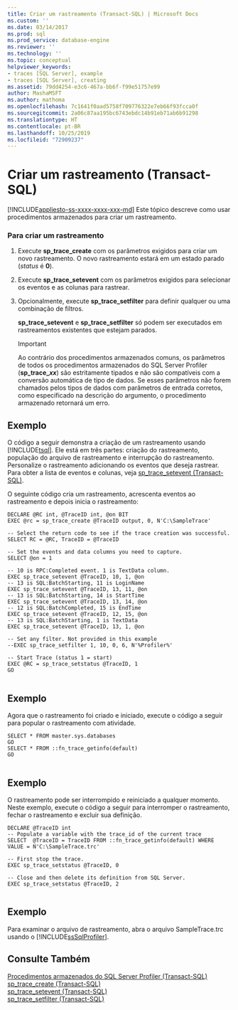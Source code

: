 ```yaml
---
title: Criar um rastreamento (Transact-SQL) | Microsoft Docs
ms.custom: ''
ms.date: 03/14/2017
ms.prod: sql
ms.prod_service: database-engine
ms.reviewer: ''
ms.technology: ''
ms.topic: conceptual
helpviewer_keywords:
- traces [SQL Server], example
- traces [SQL Server], creating
ms.assetid: 79dd4254-e3c6-467a-bb6f-f99e51757e99
author: MashaMSFT
ms.author: mathoma
ms.openlocfilehash: 7c1641f0aad5758f709776322e7eb66f93fcca0f
ms.sourcegitcommit: 2a06c87aa195bc6743ebdc14b91eb71ab6b91298
ms.translationtype: HT
ms.contentlocale: pt-BR
ms.lasthandoff: 10/25/2019
ms.locfileid: "72909237"
---
```

# <a name="create-a-trace-transact-sql"></a>Criar um rastreamento (Transact-SQL)
[!INCLUDE[appliesto-ss-xxxx-xxxx-xxx-md](../../includes/appliesto-ss-xxxx-xxxx-xxx-md.md)]
  Este tópico descreve como usar procedimentos armazenados para criar um rastreamento.  
  
### <a name="to-create-a-trace"></a>Para criar um rastreamento  
  
1.  Execute **sp_trace_create** com os parâmetros exigidos para criar um novo rastreamento. O novo rastreamento estará em um estado parado (*status* é **0**).  
  
2.  Execute **sp_trace_setevent** com os parâmetros exigidos para selecionar os eventos e as colunas para rastrear.  
  
3.  Opcionalmente, execute **sp_trace_setfilter** para definir qualquer ou uma combinação de filtros.  

     **sp_trace_setevent** e **sp_trace_setfilter** só podem ser executados em rastreamentos existentes que estejam parados.  
  
    > [!IMPORTANT]  
    >  Ao contrário dos procedimentos armazenados comuns, os parâmetros de todos os procedimentos armazenados do SQL Server Profiler (<strong>sp_trace_*xx*</strong>) são estritamente tipados e não são compatíveis com a conversão automática de tipo de dados. Se esses parâmetros não forem chamados pelos tipos de dados com parâmetros de entrada corretos, como especificado na descrição do argumento, o procedimento armazenado retornará um erro.  
  
## <a name="example"></a>Exemplo  
 O código a seguir demonstra a criação de um rastreamento usando [!INCLUDE[tsql](../../includes/tsql-md.md)]. Ele está em três partes: criação do rastreamento, população do arquivo de rastreamento e interrupção do rastreamento. Personalize o rastreamento adicionando os eventos que deseja rastrear. Para obter a lista de eventos e colunas, veja [sp_trace_setevent &#40;Transact-SQL&#41;](../../relational-databases/system-stored-procedures/sp-trace-setevent-transact-sql.md).  
  
 O seguinte código cria um rastreamento, acrescenta eventos ao rastreamento e depois inicia o rastreamento:  
  
```  
DECLARE @RC int, @TraceID int, @on BIT  
EXEC @rc = sp_trace_create @TraceID output, 0, N'C:\SampleTrace'  
  
-- Select the return code to see if the trace creation was successful.  
SELECT RC = @RC, TraceID = @TraceID  
  
-- Set the events and data columns you need to capture.  
SELECT @on = 1  
  
-- 10 is RPC:Completed event. 1 is TextData column.   
EXEC sp_trace_setevent @TraceID, 10, 1, @on   
-- 13 is SQL:BatchStarting, 11 is LoginName  
EXEC sp_trace_setevent @TraceID, 13, 11, @on   
-- 13 is SQL:BatchStarting, 14 is StartTime  
EXEC sp_trace_setevent @TraceID, 13, 14, @on   
-- 12 is SQL:BatchCompleted, 15 is EndTime  
EXEC sp_trace_setevent @TraceID, 12, 15, @on   
-- 13 is SQL:BatchStarting, 1 is TextData  
EXEC sp_trace_setevent @TraceID, 13, 1, @on   
  
-- Set any filter. Not provided in this example  
--EXEC sp_trace_setfilter 1, 10, 0, 6, N'%Profiler%'  
  
-- Start Trace (status 1 = start)  
EXEC @RC = sp_trace_setstatus @TraceID, 1  
GO  
  
```  
  
## <a name="example"></a>Exemplo  
 Agora que o rastreamento foi criado e iniciado, execute o código a seguir para popular o rastreamento com atividade.  
  
```  
SELECT * FROM master.sys.databases  
GO  
SELECT * FROM ::fn_trace_getinfo(default)  
GO  
  
```  
  
## <a name="example"></a>Exemplo  
 O rastreamento pode ser interrompido e reiniciado a qualquer momento. Neste exemplo, execute o código a seguir para interromper o rastreamento, fechar o rastreamento e excluir sua definição.  
  
```  
DECLARE @TraceID int  
-- Populate a variable with the trace_id of the current trace  
SELECT  @TraceID = TraceID FROM ::fn_trace_getinfo(default) WHERE VALUE = N'C:\SampleTrace.trc'  
  
-- First stop the trace.   
EXEC sp_trace_setstatus @TraceID, 0  
  
-- Close and then delete its definition from SQL Server.   
EXEC sp_trace_setstatus @TraceID, 2  
  
```  
  
## <a name="example"></a>Exemplo  
 Para examinar o arquivo de rastreamento, abra o arquivo SampleTrace.trc usando o [!INCLUDE[ssSqlProfiler](../../includes/sssqlprofiler-md.md)].  
  
## <a name="see-also"></a>Consulte Também  
 [Procedimentos armazenados do SQL Server Profiler &#40;Transact-SQL&#41;](../../relational-databases/system-stored-procedures/sql-server-profiler-stored-procedures-transact-sql.md)   
 [sp_trace_create &#40;Transact-SQL&#41;](../../relational-databases/system-stored-procedures/sp-trace-create-transact-sql.md)   
 [sp_trace_setevent &#40;Transact-SQL&#41;](../../relational-databases/system-stored-procedures/sp-trace-setevent-transact-sql.md)   
 [sp_trace_setfilter &#40;Transact-SQL&#41;](../../relational-databases/system-stored-procedures/sp-trace-setfilter-transact-sql.md)  
  
  
